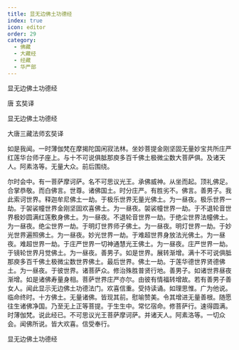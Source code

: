 ```yaml
---
title: 显无边佛土功德经
index: true
icon: editor
order: 29
category:
  - 佛藏
  - 大藏经
  - 经藏
  - 华严部
---
```


  显无边佛土功德经  

唐 玄奘译  

显无边佛土功德经  

大唐三藏法师玄奘译  

如是我闻。一时薄伽梵在摩揭陀国闲寂法林。坐妙菩提金刚坚固无量妙宝共所庄严红莲华台师子座上。与十不可说俱胝那庾多百千佛土极微尘数大菩萨俱。及诸天人。阿素洛等。无量大众。前后围绕。  

尔时会中。有一菩萨摩诃萨。名不可思议光王。承佛威神。从坐而起。顶礼佛足。合掌恭敬。而白佛言。世尊。诸佛国土。时分庄严。有胜劣不。佛言。善男子。我此索诃世界。释迦牟尼佛土一劫。于极乐世界无量光佛土。为一昼夜。极乐世界一劫。于袈裟幢世界金刚坚固欢喜佛土。为一昼夜。袈裟幢世界一劫。于不退轮音世界极妙圆满红莲敷身佛土。为一昼夜。不退轮音世界一劫。于绝尘世界法幢佛土。为一昼夜。绝尘世界一劫。于明灯世界师子佛土。为一昼夜。明灯世界一劫。于妙光世界遍照佛土。为一昼夜。妙光世界一劫。于难超世界身放法光佛土。为一昼夜。难超世界一劫。于庄严世界一切神通慧光王佛土。为一昼夜。庄严世界一劫。于镜轮世界月觉佛土。为一昼夜。善男子。如是世界。展转渐增。满十不可说俱胝那庾多百千佛土极微尘数世界佛土。最后世界。佛土一劫。于莲华德世界贤德佛土。为一昼夜。于彼世界。诸菩萨众。修治殊胜普贤行地。善男子。如诸世界昼夜渐增。如是诸佛寿量身相。菩萨世界庄严亦尔。由彼有情福转增故。若有善男子善女人。闻此显示无边佛土功德法门。欢喜信重。受持读诵。如理思惟。广为他说。临命终时。十方佛土。无量诸佛。皆现其前。慰喻赞美。令其增进无量善根。随愿往生诸佛净国。乃至无上正等菩提。于生生中。常忆宿命。修菩萨行。速得圆满。时薄伽梵。说此经已。不可思议光王菩萨摩诃萨。并诸天人。阿素洛等。一切众会。闻佛所说。皆大欢喜。信受奉行。  

显无边佛土功德经  

